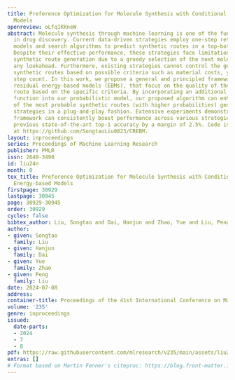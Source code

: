 ```yaml
---
title: Preference Optimization for Molecule Synthesis with Conditional Residual Energy-based
  Models
openreview: oLfq1KKneW
abstract: Molecule synthesis through machine learning is one of the fundamental problems
  in drug discovery. Current data-driven strategies employ one-step retrosynthesis
  models and search algorithms to predict synthetic routes in a top-bottom manner.
  Despite their effective performance, these strategies face limitations in the molecule
  synthetic route generation due to a greedy selection of the next molecule set without
  any lookahead. Furthermore, existing strategies cannot control the generation of
  synthetic routes based on possible criteria such as material costs, yields, and
  step count. In this work, we propose a general and principled framework via conditional
  residual energy-based models (EBMs), that focus on the quality of the entire synthetic
  route based on the specific criteria. By incorporating an additional energy-based
  function into our probabilistic model, our proposed algorithm can enhance the quality
  of the most probable synthetic routes (with higher probabilities) generated by various
  strategies in a plug-and-play fashion. Extensive experiments demonstrate that our
  framework can consistently boost performance across various strategies and outperforms
  previous state-of-the-art top-1 accuracy by a margin of 2.5%. Code is available
  at https://github.com/SongtaoLiu0823/CREBM.
layout: inproceedings
series: Proceedings of Machine Learning Research
publisher: PMLR
issn: 2640-3498
id: liu24n
month: 0
tex_title: Preference Optimization for Molecule Synthesis with Conditional Residual
  Energy-based Models
firstpage: 30929
lastpage: 30945
page: 30929-30945
order: 30929
cycles: false
bibtex_author: Liu, Songtao and Dai, Hanjun and Zhao, Yue and Liu, Peng
author:
- given: Songtao
  family: Liu
- given: Hanjun
  family: Dai
- given: Yue
  family: Zhao
- given: Peng
  family: Liu
date: 2024-07-08
address:
container-title: Proceedings of the 41st International Conference on Machine Learning
volume: '235'
genre: inproceedings
issued:
  date-parts:
  - 2024
  - 7
  - 8
pdf: https://raw.githubusercontent.com/mlresearch/v235/main/assets/liu24n/liu24n.pdf
extras: []
# Format based on Martin Fenner's citeproc: https://blog.front-matter.io/posts/citeproc-yaml-for-bibliographies/
---
```

